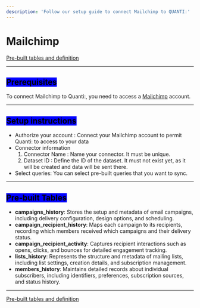 ```yaml
---
description: 'Follow our setup guide to connect Mailchimp to QUANTI:'
---
```


# Mailchimp

<a href="https://dbdiagram.io/e/684ae5df1dff20a534caede9/684ae84a1dff20a534cb4a46" class="button primary" data-icon="table-tree">Pre-built tables and definition  </a>

***

## <mark style="background-color:blue;">Prerequisites</mark>

To connect Mailchimp to Quanti:, you need to access a [Mailchimp](https://login.mailchimp.com/?locale=en) account.

***

## <mark style="background-color:blue;">Setup instructions</mark>

* Authorize your account : Connect your Mailchimp account to permit Quanti: to access to your data
* Connector information
  1. Connector Name : Name your connector. It must be unique.
  2. Dataset ID : Define the ID of the dataset. It must not exist yet, as it will be created and data will be sent there.
* Select queries: You can select pre-built queries that you want to sync.

***

## <mark style="background-color:blue;">Pre-built Tables</mark>

* **campaigns\_history**: Stores the setup and metadata of email campaigns, including delivery configuration, design options, and scheduling.
* **campaign\_recipient\_history**: Maps each campaign to its recipients, recording which members received which campaigns and their delivery status.
* **campaign\_recipient\_activity**: Captures recipient interactions such as opens, clicks, and bounces for detailed engagement tracking.
* **lists\_history**: Represents the structure and metadata of mailing lists, including list settings, creation details, and subscription management.
* **members\_history**: Maintains detailed records about individual subscribers, including identifiers, preferences, subscription sources, and status history.

***

<a href="https://dbdiagram.io/e/682704361227bdcb4e9c9d5b/6827045e1227bdcb4e9ca579" class="button primary" data-icon="table-tree">Pre-built tables and definition  </a>
